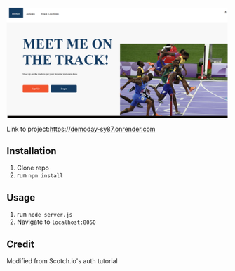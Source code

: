 ![Thumbnail](/public/images/page.jpg)

Link to project:https://demoday-sy87.onrender.com

## Installation

1. Clone repo
2. run `npm install`

## Usage

1. run `node server.js`
2. Navigate to `localhost:8050`

## Credit

Modified from Scotch.io's auth tutorial
